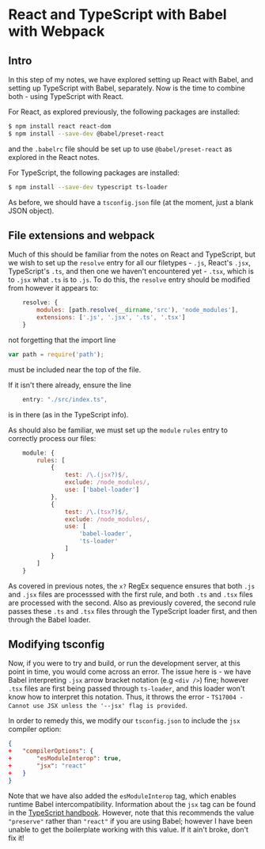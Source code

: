 # React and TypeScript with Babel with Webpack

## Intro

In this step of my notes, we have explored setting up React with Babel, and setting up TypeScript with Babel, separately.
Now is the time to combine both - using TypeScript with React.

For React, as explored previously, the following packages are installed:

```bash
$ npm install react react-dom
$ npm install --save-dev @babel/preset-react
```

and the `.babelrc` file should be set up to use `@babel/preset-react` as explored in the React notes.

For TypeScript, the following packages are installed:

```bash
$ npm install --save-dev typescript ts-loader
```

As before, we should have a `tsconfig.json` file (at the moment, just a blank JSON object).

## File extensions and webpack

Much of this should be familiar from the notes on React and TypeScript, but we wish to set up the `resolve` entry for all our filetypes - `.js`, React's `.jsx`, TypeScript's `.ts`, and then one we haven't encountered yet - `.tsx`, which is to `.jsx` what `.ts` is to `.js`.
To do this, the `resolve` entry should be modified from however it appears to:

```js
    resolve: {
        modules: [path.resolve(__dirname,'src'), 'node_modules'],
        extensions: ['.js', '.jsx', '.ts', '.tsx']
    }
```

not forgetting that the import line

```js
var path = require('path');
```

must be included near the top of the file.

If it isn't there already, ensure the line

```js
    entry: "./src/index.ts",
```

is in there (as in the TypeScript info).

As should also be familiar, we must set up the `module` `rules` entry to correctly process our files:

```js
    module: {
        rules: [
            {
                test: /\.(jsx?)$/,
                exclude: /node_modules/,
                use: ['babel-loader']
            },
            {
                test: /\.(tsx?)$/,
                exclude: /node_modules/,
                use: [
                    'babel-loader',
                    'ts-loader'
                ]
            }
        ]
    }
```

As covered in previous notes, the `x?` RegEx sequence ensures that both `.js` and `.jsx` files are processsed with the first rule, and both `.ts` and `.tsx` files are processed with the second.
Also as previously covered, the second rule passes these `.ts` and `.tsx` files through the TypeScript loader first, and then through the Babel loader.

## Modifying tsconfig

Now, if you were to try and build, or run the development server, at this point in time, you would come across an error.
The issue here is - we have Babel interpreting `.jsx` arrow bracket notation (e.g `<div />`) fine; however `.tsx` files are first being passed through `ts-loader`, and this loader won't know how to interpret this notation.
Thus, it throws the error - `TS17004 - Cannot use JSX unless the '--jsx' flag is provided`.

In order to remedy this, we modify our `tsconfig.json` to include the `jsx` compiler option:

```json
{
+   "compilerOptions": {
+       "esModuleInterop": true,
+       "jsx": "react"
+   }
}
```

Note that we have also added the `esModuleInterop` tag, which enables runtime Babel intercompatibility.
Information about the `jsx` tag can be found in the [TypeScript handbook](https://www.typescriptlang.org/docs/handbook/jsx.html).
However, note that this recommends the value `"preserve"` rather than `"react"` if you are using Babel; however I have been unable to get the boilerplate working with this value.
If it ain't broke, don't fix it!
